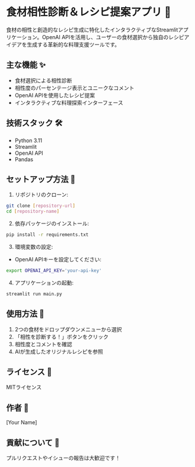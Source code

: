 # 食材相性診断＆レシピ提案アプリ 🍳

食材の相性と創造的なレシピ生成に特化したインタラクティブなStreamlitアプリケーション。OpenAI APIを活用し、ユーザーの食材選択から独自のレシピアイデアを生成する革新的な料理支援ツールです。

## 主な機能 ✨

- 食材選択による相性診断
- 相性度のパーセンテージ表示とユニークなコメント
- OpenAI APIを使用したレシピ提案
- インタラクティブな料理探索インターフェース

## 技術スタック 🛠️

- Python 3.11
- Streamlit
- OpenAI API
- Pandas

## セットアップ方法 🚀

1. リポジトリのクローン:
```bash
git clone [repository-url]
cd [repository-name]
```

2. 依存パッケージのインストール:
```bash
pip install -r requirements.txt
```

3. 環境変数の設定:
- OpenAI APIキーを設定してください:
```bash
export OPENAI_API_KEY='your-api-key'
```

4. アプリケーションの起動:
```bash
streamlit run main.py
```

## 使用方法 📝

1. 2つの食材をドロップダウンメニューから選択
2. 「相性を診断する！」ボタンをクリック
3. 相性度とコメントを確認
4. AIが生成したオリジナルレシピを参照

## ライセンス 📄

MITライセンス

## 作者 👥

[Your Name]

## 貢献について 🤝

プルリクエストやイシューの報告は大歓迎です！
